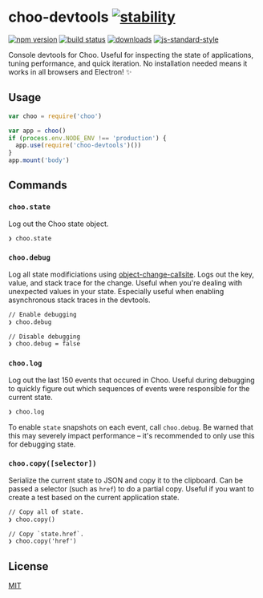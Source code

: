 # choo-devtools [![stability][0]][1]
[![npm version][2]][3] [![build status][4]][5]
[![downloads][8]][9] [![js-standard-style][10]][11]

Console devtools for Choo. Useful for inspecting the state of applications,
tuning performance, and quick iteration. No installation needed means it works
in all browsers and Electron! :sparkles:

## Usage
```js
var choo = require('choo')

var app = choo()
if (process.env.NODE_ENV !== 'production') {
  app.use(require('choo-devtools')())
}
app.mount('body')
```

## Commands
### `choo.state`
Log out the Choo state object.
```txt
❯ choo.state
```

### `choo.debug`
Log all state modificiations using
[object-change-callsite](https://github.com/yoshuawuyts/object-change-callsite/).
Logs out the key, value, and stack trace for the change. Useful when you're
dealing with unexpected values in your state. Especially useful when enabling
asynchronous stack traces in the devtools.

```txt
// Enable debugging
❯ choo.debug

// Disable debugging
❯ choo.debug = false
```

### `choo.log`
Log out the last 150 events that occured in Choo. Useful during debugging to
quickly figure out which sequences of events were responsible for the current
state.
```txt
❯ choo.log
```

To enable `state` snapshots on each event, call `choo.debug`. Be warned that
this may severely impact performance – it's recommended to only use this for
debugging state.

### `choo.copy([selector])`
Serialize the current state to JSON and copy it to the clipboard. Can be passed
a selector (such as `href`) to do a partial copy. Useful if you want to create
a test based on the current application state.
```txt
// Copy all of state.
❯ choo.copy()

// Copy `state.href`.
❯ choo.copy('href')
```

## License
[MIT](https://tldrlegal.com/license/mit-license)

[0]: https://img.shields.io/badge/stability-experimental-orange.svg?style=flat-square
[1]: https://nodejs.org/api/documentation.html#documentation_stability_index
[2]: https://img.shields.io/npm/v/choo-devtools.svg?style=flat-square
[3]: https://npmjs.org/package/choo-devtools
[4]: https://img.shields.io/travis/choojs/choo-devtools/master.svg?style=flat-square
[5]: https://travis-ci.org/choojs/choo-devtools
[6]: https://img.shields.io/codecov/c/github/choojs/choo-devtools/master.svg?style=flat-square
[7]: https://codecov.io/github/choojs/choo-devtools
[8]: http://img.shields.io/npm/dm/choo-devtools.svg?style=flat-square
[9]: https://npmjs.org/package/choo-devtools
[10]: https://img.shields.io/badge/code%20style-standard-brightgreen.svg?style=flat-square
[11]: https://github.com/feross/standard
